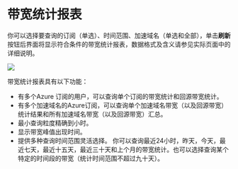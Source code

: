 # 带宽统计报表

你可以选择要查询的订阅（单选）、时间范围、加速域名（单选和全部），单击**刷新**按钮后界面将显示符合条件的带宽统计报表，数据格式及含义请参见实际页面中的详细说明。

![][1]

带宽统计报表具有以下功能：

-   有多个Azure 订阅的用户，可以查询单个订阅的带宽统计和回源带宽统计。
-   有多个加速域名的Azure订阅，可以查询单个加速域名带宽（以及回源带宽）统计结果和所有加速域名带宽（以及回源带宽）汇总。
-   最小查询粒度精确到小时。
-   显示带宽峰值出现时间。
-   提供多种查询时间范围灵活选择。 你可以查询最近24小时，昨天，今天，最近七天，最近十五天，最近三十天和上个月的带宽统计。也可以选择查询某个特定的时间段的带宽（统计时间范围不超过九十天）。

 [1]: images/005.png


